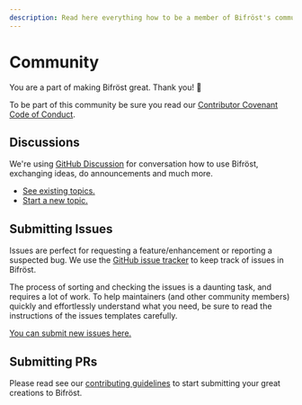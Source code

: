 ```yaml
---
description: Read here everything how to be a member of Bifröst's community.
---
```


# Community

You are a part of making Bifröst great. Thank you! 💪

To be part of this community be sure you read our [Contributor Covenant Code of Conduct](code-of-conduct.md).

## Discussions

We're using [GitHub Discussion](https://github.com/engity-com/bifroest/discussions) for conversation how to use Bifröst, exchanging ideas, do announcements and much more.

* [See existing topics.](https://github.com/engity-com/bifroest/discussions)
* [Start a new topic.](https://github.com/engity-com/bifroest/discussions/new/choose)

## Submitting Issues

Issues are perfect for requesting a feature/enhancement or reporting a suspected bug. We use the [GitHub issue tracker](https://github.com/engity-com/bifroest/issues) to keep track of issues in Bifröst.

The process of sorting and checking the issues is a daunting task, and requires a lot of work. To help maintainers (and other community members) quickly and effortlessly understand what you need, be sure to read the instructions of the issues templates carefully.

[You can submit new issues here.](https://github.com/engity-com/bifroest/issues/new/choose)

## Submitting PRs

Please read see our [contributing guidelines](contributing.md) to start submitting your great creations to Bifröst.
